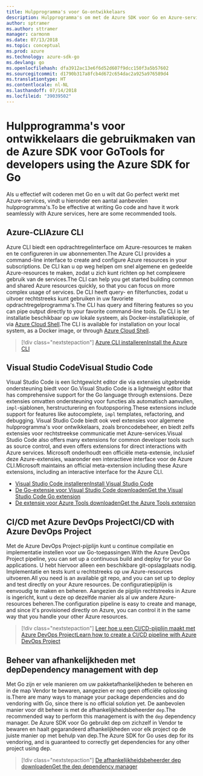 ```yaml
---
title: Hulpprogramma's voor Go-ontwikkelaars
description: Hulpprogramma's om met de Azure SDK voor Go en Azure-services te werken
author: sptramer
ms.author: sttramer
manager: carmonm
ms.date: 07/13/2018
ms.topic: conceptual
ms.prod: azure
ms.technology: azure-sdk-go
ms.devlang: go
ms.openlocfilehash: dfa3912ac13e6f6d52d607f9dcc150f3a5b57602
ms.sourcegitcommit: d1790b317a8fcb4d672c654dac2a925a976589d4
ms.translationtype: HT
ms.contentlocale: nl-NL
ms.lasthandoff: 07/14/2018
ms.locfileid: "39039502"
---
```

# <a name="tools-for-developers-using-the-azure-sdk-for-go"></a><span data-ttu-id="ed1db-103">Hulpprogramma's voor ontwikkelaars die gebruikmaken van de Azure SDK voor Go</span><span class="sxs-lookup"><span data-stu-id="ed1db-103">Tools for developers using the Azure SDK for Go</span></span>

<span data-ttu-id="ed1db-104">Als u effectief wilt coderen met Go en u wilt dat Go perfect werkt met Azure-services, vindt u hieronder een aantal aanbevolen hulpprogramma's.</span><span class="sxs-lookup"><span data-stu-id="ed1db-104">To be effective at writing Go code and have it work seamlessly with Azure services, here are some recommended tools.</span></span>

## <a name="azure-cli"></a><span data-ttu-id="ed1db-105">Azure-CLI</span><span class="sxs-lookup"><span data-stu-id="ed1db-105">Azure CLI</span></span>

<span data-ttu-id="ed1db-106">Azure CLI biedt een opdrachtregelinterface om Azure-resources te maken en te configureren in uw abonnementen.</span><span class="sxs-lookup"><span data-stu-id="ed1db-106">The Azure CLI provides a command-line interface to create and configure Azure resources in your subscriptions.</span></span> <span data-ttu-id="ed1db-107">De CLI kan u op weg helpen om snel algemene en gedeelde Azure-resources te maken, zodat u zich kunt richten op het complexere gebruik van de services.</span><span class="sxs-lookup"><span data-stu-id="ed1db-107">The CLI can help you get started building common and shared Azure resources quickly, so that you can focus on more complex usage of services.</span></span> <span data-ttu-id="ed1db-108">De CLI heeft query- en filterfuncties, zodat u uitvoer rechtstreeks kunt gebruiken in uw favoriete opdrachtregelprogramma's.</span><span class="sxs-lookup"><span data-stu-id="ed1db-108">The CLI has query and filtering features so you can pipe output directly to your favorite command-line tools.</span></span> <span data-ttu-id="ed1db-109">De CLI is ter installatie beschikbaar op uw lokale systeem, als Docker-installatiekopie, of via [Azure Cloud Shell](https://docs.microsoft.com/azure/cloud-shell/overview).</span><span class="sxs-lookup"><span data-stu-id="ed1db-109">The CLI is available for installation on your local system, as a Docker image, or through [Azure Cloud Shell](https://docs.microsoft.com/azure/cloud-shell/overview).</span></span>

> [!div class="nextstepaction"]
> [<span data-ttu-id="ed1db-110">Azure CLI installeren</span><span class="sxs-lookup"><span data-stu-id="ed1db-110">Install the Azure CLI</span></span>](/cli/azure/install-azure-cli)

## <a name="visual-studio-code"></a><span data-ttu-id="ed1db-111">Visual Studio Code</span><span class="sxs-lookup"><span data-stu-id="ed1db-111">Visual Studio Code</span></span>

<span data-ttu-id="ed1db-112">Visual Studio Code is een lichtgewicht editor die via extensies uitgebreide ondersteuning biedt voor Go.</span><span class="sxs-lookup"><span data-stu-id="ed1db-112">Visual Studio Code is a lightweight editor that has comprehensive support for the Go language through extensions.</span></span> <span data-ttu-id="ed1db-113">Deze extensies omvatten ondersteuning voor functies als automatisch aanvullen, `impl`-sjablonen, herstructurering en foutopsporing.</span><span class="sxs-lookup"><span data-stu-id="ed1db-113">These extensions include support for features like autocomplete, `impl` templates, refactoring, and debugging.</span></span> <span data-ttu-id="ed1db-114">Visual Studio Code biedt ook veel extensies voor algemene hulpprogramma's voor ontwikkelaars, zoals broncodebeheer, en biedt zelfs extensies voor rechtstreekse communicatie met Azure-services.</span><span class="sxs-lookup"><span data-stu-id="ed1db-114">Visual Studio Code also offers many extensions for common developer tools such as source control, and even offers extensions for direct interactions with Azure services.</span></span> <span data-ttu-id="ed1db-115">Microsoft onderhoudt een officiële meta-extensie, inclusief deze Azure-extensies, waaronder een interactieve interface voor de Azure CLI.</span><span class="sxs-lookup"><span data-stu-id="ed1db-115">Microsoft maintains an official meta-extension including these Azure extensions, including an interactive interface for the Azure CLI.</span></span>

* [<span data-ttu-id="ed1db-116">Visual Studio Code installeren</span><span class="sxs-lookup"><span data-stu-id="ed1db-116">Install Visual Studio Code</span></span>](https://code.visualstudio.com/Download)
* [<span data-ttu-id="ed1db-117">De Go-extensie voor Visual Studio Code downloaden</span><span class="sxs-lookup"><span data-stu-id="ed1db-117">Get the Visual Studio Code Go extension</span></span>](https://code.visualstudio.com/docs/languages/go)
* [<span data-ttu-id="ed1db-118">De extensie voor Azure Tools downloaden</span><span class="sxs-lookup"><span data-stu-id="ed1db-118">Get the Azure Tools extension</span></span>](https://marketplace.visualstudio.com/items?itemName=ms-vscode.vscode-azureextensionpack)

## <a name="cicd-with-azure-devops-project"></a><span data-ttu-id="ed1db-119">CI/CD met Azure DevOps Project</span><span class="sxs-lookup"><span data-stu-id="ed1db-119">CI/CD with Azure DevOps Project</span></span>

<span data-ttu-id="ed1db-120">Met de Azure DevOps Project-pijplijn kunt u continue compilatie en implementatie instellen voor uw Go-toepassingen.</span><span class="sxs-lookup"><span data-stu-id="ed1db-120">With the Azure DevOps Project pipeline, you can set up a continuous build and deploy for your Go applications.</span></span> <span data-ttu-id="ed1db-121">U hebt hiervoor alleen een beschikbare git-opslagplaats nodig. Implementatie en tests kunt u rechtstreeks op uw Azure-resources uitvoeren.</span><span class="sxs-lookup"><span data-stu-id="ed1db-121">All you need is an available git repo, and you can set up to deploy and test directly on your Azure resources.</span></span> <span data-ttu-id="ed1db-122">De configuratiepijplijn is eenvoudig te maken en beheren. Aangezien de pijplijn rechtstreeks in Azure is ingericht, kunt u deze op dezelfde manier als al uw andere Azure-resources beheren.</span><span class="sxs-lookup"><span data-stu-id="ed1db-122">The configuration pipeline is easy to create and manage, and since it's provisioned directly on Azure, you can control it in the same way that you handle your other Azure resources.</span></span>

> [!div class="nextstepaction"]
> [<span data-ttu-id="ed1db-123">Leer hoe u een CI/CD-pijplijn maakt met Azure DevOps Project</span><span class="sxs-lookup"><span data-stu-id="ed1db-123">Learn how to create a CI/CD pipeline with Azure DevOps Project</span></span>](/devops-project/azure-devops-project-go)

## <a name="dependency-management-with-dep"></a><span data-ttu-id="ed1db-124">Beheer van afhankelijkheden met dep</span><span class="sxs-lookup"><span data-stu-id="ed1db-124">Dependency management with dep</span></span>

<span data-ttu-id="ed1db-125">Met Go zijn er vele manieren om uw pakketafhankelijkheden te beheren en in de map Vendor te bewaren, aangezien er nog geen officiële oplossing is.</span><span class="sxs-lookup"><span data-stu-id="ed1db-125">There are many ways to manage your package dependencies and do vendoring with Go, since there is no official solution yet.</span></span> <span data-ttu-id="ed1db-126">De aanbevolen manier voor dit beheer is met de afhankelijkheidsbeheerder `dep`.</span><span class="sxs-lookup"><span data-stu-id="ed1db-126">The recommended way to perform this management is with the `dep` dependency manager.</span></span> <span data-ttu-id="ed1db-127">De Azure SDK voor Go gebruikt dep om zichzelf in Vendor te bewaren en haalt gegarandeerd afhankelijkheden voor elk project op de juiste manier op met behulp van dep.</span><span class="sxs-lookup"><span data-stu-id="ed1db-127">The Azure SDK for Go uses dep for its vendoring, and is guaranteed to correctly get dependencies for any other project using dep.</span></span>

> [!div class="nextstepaction"]
> [<span data-ttu-id="ed1db-128">De afhankelijkheidsbeheerder dep downloaden</span><span class="sxs-lookup"><span data-stu-id="ed1db-128">Get the dep dependency manager</span></span>](https://github.com/golang/dep)
